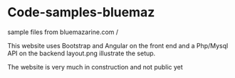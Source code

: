 # Code-samples-bluemaz
sample files from bluemazarine.com / 

This website uses Bootstrap and Angular on the front end and a Php/Mysql API on the backend
layout.png illustrate the setup.

The website is very much in construction and not public yet


